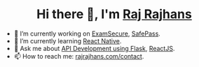 <h1 align="center">Hi there 👋, I'm  <a href="https://rajrajhans.com/">Raj Rajhans</a></h1>

- 🔭 I’m currently working on [ExamSecure](https://examsecure.rajrajhans.com/), [SafePass](https://github.com/rajrajhans/safepass-android).
- 🌱 I’m currently learning [React Native](https://github.com/rajrajhans/safepass-android). 
- 💬 Ask me about [API Development using Flask](https://rajrajhans.com/tags/flask/), [ReactJS](https://rajrajhans.com/tags/react-js/).
- 📫 How to reach me: [rajrajhans.com/contact](https://rajrajhans.com/contact).

